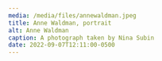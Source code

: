 ```yaml
---
media: /media/files/annewaldman.jpeg
title: Anne Waldman, portrait
alt: Anne Waldman
caption: A photograph taken by Nina Subin
date: 2022-09-07T12:11:00-0500
---
```

